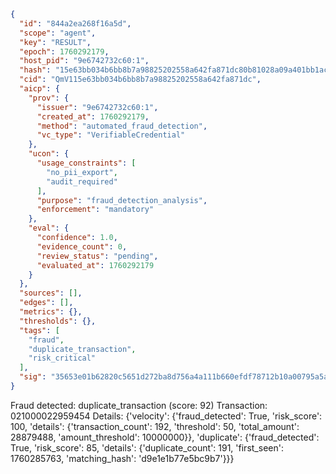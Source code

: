 ```json
{
  "id": "844a2ea268f16a5d",
  "scope": "agent",
  "key": "RESULT",
  "epoch": 1760292179,
  "host_pid": "9e6742732c60:1",
  "hash": "15e63bb034b6bb8b7a98825202558a642fa871dc80b81028a09a401bb1acba0e",
  "cid": "QmV115e63bb034b6bb8b7a98825202558a642fa871dc",
  "aicp": {
    "prov": {
      "issuer": "9e6742732c60:1",
      "created_at": 1760292179,
      "method": "automated_fraud_detection",
      "vc_type": "VerifiableCredential"
    },
    "ucon": {
      "usage_constraints": [
        "no_pii_export",
        "audit_required"
      ],
      "purpose": "fraud_detection_analysis",
      "enforcement": "mandatory"
    },
    "eval": {
      "confidence": 1.0,
      "evidence_count": 0,
      "review_status": "pending",
      "evaluated_at": 1760292179
    }
  },
  "sources": [],
  "edges": [],
  "metrics": {},
  "thresholds": {},
  "tags": [
    "fraud",
    "duplicate_transaction",
    "risk_critical"
  ],
  "sig": "35653e01b62820c5651d272ba8d756a4a111b660efdf78712b10a00795a5a209"
}
```

Fraud detected: duplicate_transaction (score: 92)
Transaction: 021000022959454
Details: {'velocity': {'fraud_detected': True, 'risk_score': 100, 'details': {'transaction_count': 192, 'threshold': 50, 'total_amount': 28879488, 'amount_threshold': 10000000}}, 'duplicate': {'fraud_detected': True, 'risk_score': 85, 'details': {'duplicate_count': 191, 'first_seen': 1760285763, 'matching_hash': 'd9e1e1b77e5bc9b7'}}}
